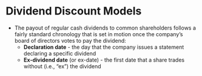 # Dividend Discount Models

- The payout of regular cash dividends to common shareholders follows a fairly standard chronology that is set in motion once the company’s board of directors votes to pay the dividend:
  - **Declaration date** - the day that the company issues a statement declaring a specific dividend
  - **Ex-dividend date** (or ex-date) - the first date that a share trades without (i.e., “ex”) the dividend
